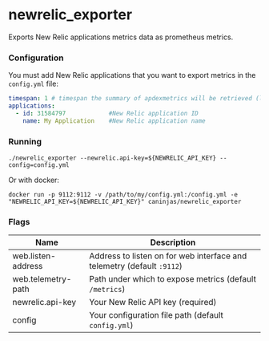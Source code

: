 # newrelic_exporter

Exports New Relic applications metrics data as prometheus metrics.

### Configuration

You must add New Relic applications that you want to export metrics in the `config.yml` file:
```yaml
timespan: 1 # timespan the summary of apdexmetrics will be retrieved (last x minutes)
applications:
  - id: 31584797            #New Relic application ID
    name: My Application    #New Relic application name
```

### Running

```console
./newrelic_exporter --newrelic.api-key=${NEWRELIC_API_KEY} --config=config.yml
```

Or with docker:

```console
docker run -p 9112:9112 -v /path/to/my/config.yml:/config.yml -e "NEWRELIC_API_KEY=${NEWRELIC_API_KEY}" caninjas/newrelic_exporter
```

### Flags

Name               | Description
-------------------|--------------------------------------------------------------------------
web.listen-address | Address to listen on for web interface and telemetry (default `:9112`)
web.telemetry-path | Path under which to expose metrics (default `/metrics`)
newrelic.api-key   | Your New Relic API key (required)
config             | Your configuration file path (default `config.yml`)
